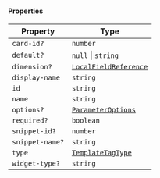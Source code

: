 #### Properties

| Property                                  | Type                                            |
| ----------------------------------------- | ----------------------------------------------- |
| <a id="card-id"></a> `card-id?`           | `number`                                        |
| <a id="default"></a> `default?`           | `null` \| `string`                              |
| <a id="dimension"></a> `dimension?`       | [`LocalFieldReference`](LocalFieldReference.md) |
| <a id="display-name"></a> `display-name`  | `string`                                        |
| <a id="id"></a> `id`                      | `string`                                        |
| <a id="name"></a> `name`                  | `string`                                        |
| <a id="options"></a> `options?`           | [`ParameterOptions`](ParameterOptions.md)       |
| <a id="required"></a> `required?`         | `boolean`                                       |
| <a id="snippet-id"></a> `snippet-id?`     | `number`                                        |
| <a id="snippet-name"></a> `snippet-name?` | `string`                                        |
| <a id="type"></a> `type`                  | [`TemplateTagType`](TemplateTagType.md)         |
| <a id="widget-type"></a> `widget-type?`   | `string`                                        |
